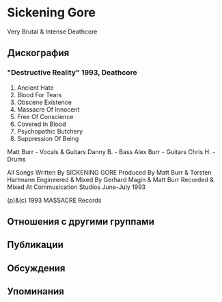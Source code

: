 # Sickening Gore

Very Brutal & Intense  Deathcore

## Дискография

### "Destructive Reality" 1993, Deathcore

1. Ancient Hate
2. Blood For Tears
3. Obscene Existence
4. Massacre Of Innocent
5. Free Of Conscience
6. Covered In Blood
7. Psychopathic Butchery
8. Suppression Of Being

 Matt Burr - Vocals & Guitars
 Danny B. - Bass
 Alex Burr - Guitars
 Chris H. - Drums

All Songs Written By SICKENING GORE
Produced By Matt Burr & Torsten Hartmann
Engineered & Mixed By Gerhard Magin & Matt Burr
Recorded & Mixed At Commusication Studios June-July 1993

(p)&(c) 1993 MASSACRE Records



## Отношения с другими группами


## Публикации


## Обсуждения


## Упоминания

